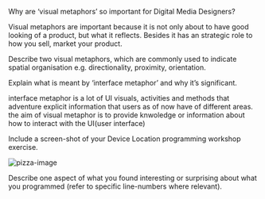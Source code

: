 Why are ‘visual metaphors’ so important for Digital Media Designers?

Visual metaphors are important because it is not only about to have good looking of a product, but what it reflects.
Besides it has an strategic role to how you sell, market your product.



Describe two visual metaphors, which are commonly used to indicate spatial organisation e.g. directionality, 
proximity, orientation.

 



Explain what is meant by ‘interface metaphor’ and why it’s significant.


interface metaphor is a lot of UI visuals, activities and methods that adventure explicit information that users as 
of now have of different areas.
the aim of visual metaphor is to provide knwoledge or information about how to interact with the UI(user interface)






Include a screen-shot of your Device Location programming workshop exercise.


![pizza-image](https://www.thekitchn.com/easy-everyday-pizza-dough-that-is-gluten-free-255421)







Describe one aspect of what you found interesting or surprising about what you programmed 
(refer to specific line-numbers where relevant).























